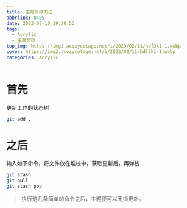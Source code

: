 ```yaml
---
title: 主题升级方法
abbrlink: 8405
date: 2023-02-10 19:20:53
tags:
  - Acrylic
  - 主题文档
top_img: https://img2.acozycotage.net/i/2023/02/11/hdf3k1-1.webp
cover: https://img2.acozycotage.net/i/2023/02/11/hdf3k1-1.webp
categories: Acrylic
---
```

# 首先
更新工作的状态树
```bash
git add .
```

# 之后
输入如下命令，将文件放在堆栈中，获取更新后，再弹栈
```bash
git stash
git pull
git stash pop
```

> 执行这几条简单的命令之后，主题便可以无损更新。